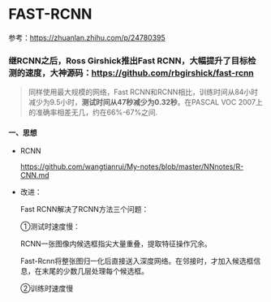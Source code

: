 # FAST-RCNN

参考：https://zhuanlan.zhihu.com/p/24780395

### 继RCNN之后，Ross Girshick推出Fast RCNN，大幅提升了目标检测的速度，大神源码：https://github.com/rbgirshick/fast-rcnn

> 同样使用最大规模的网络，Fast RCNN和RCNN相比，训练时间从84小时减少为9.5小时，**测试时间从47秒减少为0.32秒**。在PASCAL VOC 2007上的准确率相差无几，约在66%-67%之间.

#### 一、思想

* RCNN

  https://github.com/wangtianrui/My-notes/blob/master/NNnotes/R-CNN.md

* 改进：

  Fast RCNN解决了RCNN方法三个问题：

  ①测试时速度慢：

  RCNN一张图像内候选框指尖大量重叠，提取特征操作冗余。

  Fast-Rcnn将整张图归一化后直接送入深度网络。在邻接时，才加入候选框信息，在末尾的少数几层处理每个候选框。

  ②训练时速度慢

  ​